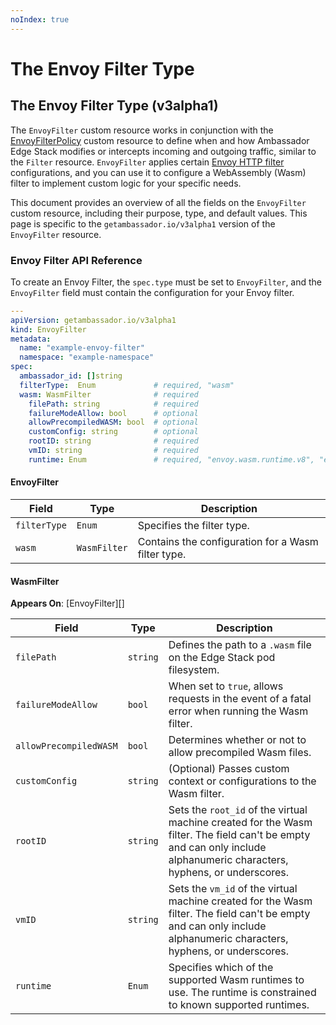 ```yaml
---
noIndex: true
---
```


# The Envoy Filter Type

## The Envoy Filter Type (v3alpha1)

The `EnvoyFilter` custom resource works in conjunction with the [EnvoyFilterPolicy](envoyfilterpolicy.md) custom resource to define when and how Ambassador Edge Stack modifies or intercepts incoming and outgoing traffic, similar to the `Filter` resource. `EnvoyFilter` applies certain [Envoy HTTP filter](https://www.envoyproxy.io/docs/envoy/latest/configuration/http/http_filters/http_filters) configurations, and you can use it to configure a WebAssembly (Wasm) filter to implement custom logic for your specific needs.

This document provides an overview of all the fields on the `EnvoyFilter` custom resource, including their purpose, type, and default values. This page is specific to the `getambassador.io/v3alpha1` version of the `EnvoyFilter` resource.

### Envoy Filter API Reference

To create an Envoy Filter, the `spec.type` must be set to `EnvoyFilter`, and the `EnvoyFilter` field must contain the configuration for your Envoy filter.

```yaml
---
apiVersion: getambassador.io/v3alpha1
kind: EnvoyFilter
metadata:
  name: "example-envoy-filter"
  namespace: "example-namespace"
spec:
  ambassador_id: []string
  filterType:  Enum             # required, "wasm"
  wasm: WasmFilter              # required
    filePath: string            # required
    failureModeAllow: bool      # optional
    allowPrecompiledWASM: bool  # optional
    customConfig: string        # optional
    rootID: string              # required
    vmID: string                # required
    runtime: Enum               # required, "envoy.wasm.runtime.v8", "envoy.wasm.runtime.wavm"
```

#### EnvoyFilter

| **Field**    | **Type**     | **Description**                                    |
| ------------ | ------------ | -------------------------------------------------- |
| `filterType` | `Enum`       | Specifies the filter type.                         |
| `wasm`       | `WasmFilter` | Contains the configuration for a Wasm filter type. |

#### WasmFilter

**Appears On**: \[EnvoyFilter]\[]

| **Field**              | **Type** | **Description**                                                                                                                                                        |
| ---------------------- | -------- | ---------------------------------------------------------------------------------------------------------------------------------------------------------------------- |
| `filePath`             | `string` | Defines the path to a `.wasm` file on the Edge Stack pod filesystem.                                                                                                   |
| `failureModeAllow`     | `bool`   | When set to `true`, allows requests in the event of a fatal error when running the Wasm filter.                                                                        |
| `allowPrecompiledWASM` | `bool`   | Determines whether or not to allow precompiled Wasm files.                                                                                                             |
| `customConfig`         | `string` | (Optional) Passes custom context or configurations to the Wasm filter.                                                                                                 |
| `rootID`               | `string` | Sets the `root_id` of the virtual machine created for the Wasm filter. The field can't be empty and can only include alphanumeric characters, hyphens, or underscores. |
| `vmID`                 | `string` | Sets the `vm_id` of the virtual machine created for the Wasm filter. The field can't be empty and can only include alphanumeric characters, hyphens, or underscores.   |
| `runtime`              | `Enum`   | Specifies which of the supported Wasm runtimes to use. The runtime is constrained to known supported runtimes.                                                         |
